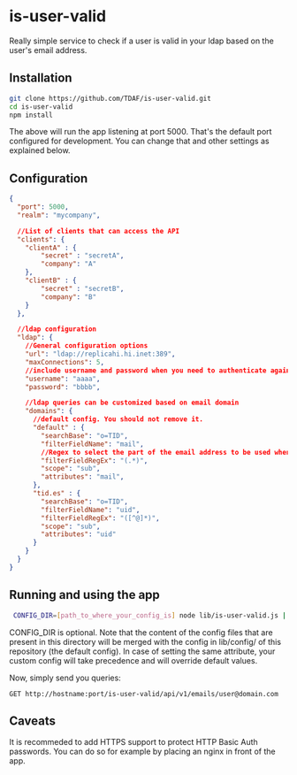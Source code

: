 # is-user-valid

Really simple service to check if a user is valid in your ldap based on the user's email address.


## Installation

```sh
git clone https://github.com/TDAF/is-user-valid.git
cd is-user-valid
npm install
```
The above will run the app listening at port 5000. That's the default port configured for development. You can change that and other settings as explained below.

## Configuration

```json
{
  "port": 5000,
  "realm": "mycompany",

  //List of clients that can access the API
  "clients": {
    "clientA" : {
        "secret" : "secretA",
        "company": "A"
    },
    "clientB" : {
        "secret" : "secretB",
        "company": "B"
    }
  },

  //ldap configuration
  "ldap": {
    //General configuration options
    "url": "ldap://replicahi.hi.inet:389",
    "maxConnections": 5,
    //include username and password when you need to authenticate against the ldap server
    "username": "aaaa",
    "password": "bbbb",

    //ldap queries can be customized based on email domain
    "domains": {
      //default config. You should not remove it.
      "default" : {
        "searchBase": "o=TID",
        "filterFieldName": "mail",
        //Regex to select the part of the email address to be used when querying. It MUST be set.
        "filterFieldRegEx": "(.*)",
        "scope": "sub",
        "attributes": "mail",
      },
      "tid.es" : {
        "searchBase": "o=TID",
        "filterFieldName": "uid",
        "filterFieldRegEx": "([^@]*)",
        "scope": "sub",
        "attributes": "uid"
      }
    }
  }
}
```

## Running and using the app

```sh
 CONFIG_DIR=[path_to_where_your_config_is] node lib/is-user-valid.js | tee -a path_to_file_where_logs_will_be_stored > /dev/null &
```
CONFIG_DIR is optional. Note that the content of the config files that are present in this directory will be merged with the config in lib/config/ of this repository (the default config). In case of setting the same attribute, your custom config will take precedence and will override default values.

Now, simply send you queries:

```
GET http://hostname:port/is-user-valid/api/v1/emails/user@domain.com
```

## Caveats

It is recommeded to add HTTPS support to protect HTTP Basic Auth passwords. You can do so for example by placing an nginx in front of the app.
